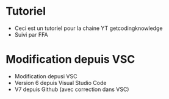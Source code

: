 # Tutoriel 
- Ceci est un tutoriel pour la chaine YT getcodingknowledge	
- Suivi par FFA
# Modification depuis VSC
- Modification depusi VSC
- Version 6 depuis Visual Studio Code
- V7 depuis Github (avec correction dans VSC)

